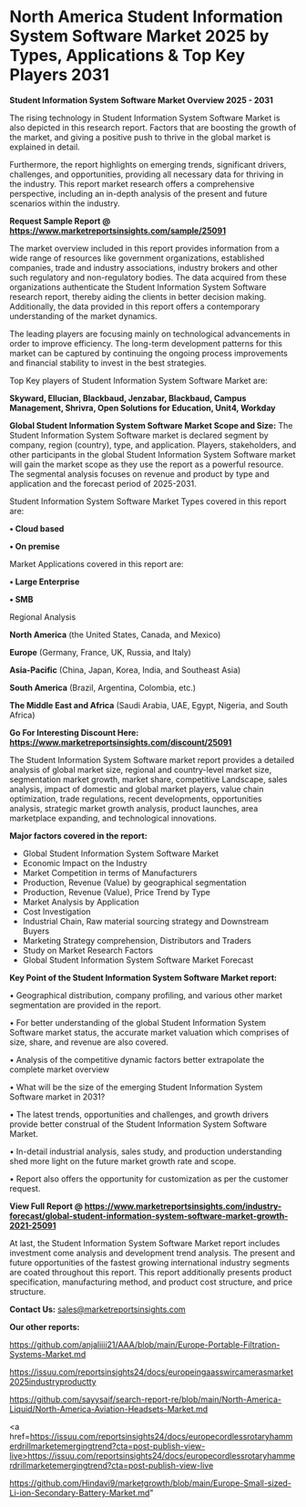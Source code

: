 # North America Student Information System Software Market 2025 by Types, Applications & Top Key Players 2031

<Strong> Student Information System Software Market Overview 2025 - 2031</strong>

The rising technology in Student Information System Software Market is also depicted in this research report. Factors that are boosting the growth of the market, and giving a positive push to thrive in the global market is explained in detail.

Furthermore, the report highlights on emerging trends, significant drivers, challenges, and opportunities, providing all necessary data for thriving in the industry. This report market research offers a comprehensive perspective, including an in-depth analysis of the present and future scenarios within the industry.

<strong>Request Sample Report @ <a href=https://www.marketreportsinsights.com/sample/25091>https://www.marketreportsinsights.com/sample/25091</a></strong>

The market overview included in this report provides information from a wide range of resources like government organizations, established companies, trade and industry associations, industry brokers and other such regulatory and non-regulatory bodies. The data acquired from these organizations authenticate the Student Information System Software research report, thereby aiding the clients in better decision making. Additionally, the data provided in this report offers a contemporary understanding of the market dynamics.

The leading players are focusing mainly on technological advancements in order to improve efficiency. The long-term development patterns for this market can be captured by continuing the ongoing process improvements and financial stability to invest in the best strategies.

Top Key players of Student Information System Software Market are:

<strong>Skyward, Ellucian, Blackbaud, Jenzabar, Blackbaud, Campus Management, Shrivra, Open Solutions for Education, Unit4, Workday</strong>

<strong><b>Global Student Information System Software Market Scope and Size:</b></strong>
The Student Information System Software market is declared segment by company, region (country), type, and application. Players, stakeholders, and other participants in the global Student Information System Software market will gain the market scope as they use the report as a powerful resource. The segmental analysis focuses on revenue and product by type and application and the forecast period of 2025-2031.

Student Information System Software Market Types covered in this report are:

<strong>• Cloud based

• On premise</strong>

Market Applications covered in this report are:

<strong>• Large Enterprise

• SMB</strong> 

Regional Analysis

<strong>North America</strong> (the United States, Canada, and Mexico)

<strong>Europe</strong> (Germany, France, UK, Russia, and Italy)

<strong>Asia-Pacific</strong> (China, Japan, Korea, India, and Southeast Asia)

<strong>South America</strong> (Brazil, Argentina, Colombia, etc.)

<strong>The Middle East and Africa</strong> (Saudi Arabia, UAE, Egypt, Nigeria, and South Africa)

<strong>Go For Interesting Discount Here: <a href=https://www.marketreportsinsights.com/discount/25091>https://www.marketreportsinsights.com/discount/25091</a></strong>

The Student Information System Software market report provides a detailed analysis of global market size, regional and country-level market size, segmentation market growth, market share, competitive Landscape, sales analysis, impact of domestic and global market players, value chain optimization, trade regulations, recent developments, opportunities analysis, strategic market growth analysis, product launches, area marketplace expanding, and technological innovations.

<strong><b>Major factors covered in the report:</b></strong>
<ul>
  <li>Global Student Information System Software Market </li>
  <li>Economic Impact on the Industry</li>
  <li>Market Competition in terms of Manufacturers</li>
  <li>Production, Revenue (Value) by geographical segmentation</li>
  <li>Production, Revenue (Value), Price Trend by Type</li>
  <li>Market Analysis by Application</li>
  <li>Cost Investigation</li>
  <li>Industrial Chain, Raw material sourcing strategy and Downstream Buyers</li>
  <li>Marketing Strategy comprehension, Distributors and Traders</li>
  <li>Study on Market Research Factors</li>
  <li>Global Student Information System Software Market Forecast</li>
</ul>

<strong><b>Key Point of the Student Information System Software Market report:</b></strong>

• Geographical distribution, company profiling, and various other market segmentation are provided in the report.

• For better understanding of the global Student Information System Software market status, the accurate market valuation which comprises of size, share, and revenue are also covered.

• Analysis of the competitive dynamic factors better extrapolate the complete market overview

• What will be the size of the emerging Student Information System Software market in 2031?

• The latest trends, opportunities and challenges, and growth drivers provide better construal of the Student Information System Software Market.

• In-detail industrial analysis, sales study, and production understanding shed more light on the future market growth rate and scope.

• Report also offers the opportunity for customization as per the customer request.

<strong><b>View Full Report @ <a href=https://www.marketreportsinsights.com/industry-forecast/global-student-information-system-software-market-growth-2021-25091>https://www.marketreportsinsights.com/industry-forecast/global-student-information-system-software-market-growth-2021-25091</a></b></strong>


At last, the Student Information System Software Market report includes investment come analysis and development trend analysis. The present and future opportunities of the fastest growing international industry segments are coated throughout this report. This report additionally presents product specification, manufacturing method, and product cost structure, and price structure.

<strong>Contact Us:</strong>
sales@marketreportsinsights.com

<strong>Our other reports:</strong>

<a href=https://github.com/anjaliiii21/AAA/blob/main/Europe-Portable-Filtration-Systems-Market.md>https://github.com/anjaliiii21/AAA/blob/main/Europe-Portable-Filtration-Systems-Market.md</a>

<a href=https://issuu.com/reportsinsights24/docs/europeingaasswircamerasmarket2025industryproductty>https://issuu.com/reportsinsights24/docs/europeingaasswircamerasmarket2025industryproductty</a>

<a href=https://github.com/sayysaif/search-report-re/blob/main/North-America-Liquid/North-America-Aviation-Headsets-Market.md>https://github.com/sayysaif/search-report-re/blob/main/North-America-Liquid/North-America-Aviation-Headsets-Market.md</a>

<a href=https://issuu.com/reportsinsights24/docs/europecordlessrotaryhammerdrillmarketemergingtrend?cta=post-publish-view-live>https://issuu.com/reportsinsights24/docs/europecordlessrotaryhammerdrillmarketemergingtrend?cta=post-publish-view-live</a>

<a href=https://github.com/Hindavi9/marketgrowth/blob/main/Europe-Small-sized-Li-ion-Secondary-Battery-Market.md>https://github.com/Hindavi9/marketgrowth/blob/main/Europe-Small-sized-Li-ion-Secondary-Battery-Market.md</a>"
